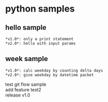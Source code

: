 # python samples
## hello sample
	*v1.0*: only a print statement				
	*v2.0*: hello with input params					
## week sample
	*v1.0*: calc weekday by counting delta days		
	*v2.0*: give weekday by datetime packet		

test git flow sample     
add feature test2    
release v1.0
